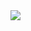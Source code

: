 <img widht=100% src="https://capsule-render.vercel.app/api?type=waving&color=#400085&height120&selection=header"/>
